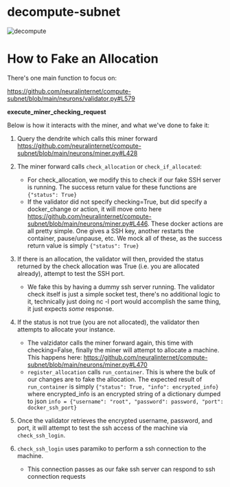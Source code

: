 # decompute-subnet

![decompute](https://media.discordapp.net/attachments/1239310439641387068/1305620071871418389/telechargement.jpeg?ex=6742da32&is=674188b2&hm=afd85aaf21a43008e9c1699b0f8131fbd1ae55c32fb3104e330ecd470c23043f&=&format=webp&width=824&height=877)

# How to Fake an Allocation

There's one main function to focus on:

https://github.com/neuralinternet/compute-subnet/blob/main/neurons/validator.py#L579

**execute_miner_checking_request**

Below is how it interacts with the miner, and what we've done to fake it:

1. Query the dendrite which calls this miner forward https://github.com/neuralinternet/compute-subnet/blob/main/neurons/miner.py#L428

2. The miner forward calls `check_allocation` or `check_if_allocated`:
   - For check_allocation, we modify this to check if our fake SSH server is running. The success return value for these functions are `{"status": True}`
   - If the validator did not specify checking=True, but did specify a docker_change or action, it will move onto here https://github.com/neuralinternet/compute-subnet/blob/main/neurons/miner.py#L446. These docker actions are all pretty simple. One gives a SSH key, another restarts the container, pause/unpause, etc. We mock all of these, as the success return value is simply `{"status": True}`

3. If there is an allocation, the validator will then, provided the status returned by the check allocation was True (i.e. you are allocated already), attempt to test the SSH port.

   - We fake this by having a dummy ssh server running. The validator check itself is just a simple socket test, there's no additional logic to it, technically just doing nc -l port would accomplish the same thing, it just expects _some_ response.

4. If the status is not true (you are not allocated), the validator then attempts to allocate your instance.

   - The valzidator calls the miner forward again, this time with checking=False, finally the miner will attempt to allocate a machine. This happens here: https://github.com/neuralinternet/compute-subnet/blob/main/neurons/miner.py#L470
   - `register_allocation` calls `run_container`. This is where the bulk of our changes are to fake the allocation. The expected result of `run_container` is simply `{"status": True, "info": encrypted_info}` where encrypted_info is an encrypted string of a dictionary dumped to json `info = {"username": "root", "password": password, "port": docker_ssh_port}`
  
5. Once the validator retrieves the encrypted username, password, and port, it will attempt to test the ssh access of the machine via `check_ssh_login`.

6. `check_ssh_login` uses paramiko to perform a ssh connection to the machine.
   - This connection passes as our fake ssh server can respond to ssh connection requests
